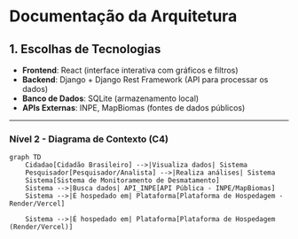 # Documentação da Arquitetura

## 1. Escolhas de Tecnologias

- **Frontend**: React (interface interativa com gráficos e filtros)
- **Backend**: Django + Django Rest Framework (API para processar os dados)
- **Banco de Dados**: SQLite (armazenamento local)
- **APIs Externas**: INPE, MapBiomas (fontes de dados públicos)

---

### Nível 2 - Diagrama de Contexto (C4)

```mermaid
graph TD
    Cidadao[Cidadão Brasileiro] -->|Visualiza dados| Sistema
    Pesquisador[Pesquisador/Analista] -->|Realiza análises| Sistema
    Sistema[Sistema de Monitoramento de Desmatamento]
    Sistema -->|Busca dados| API_INPE[API Pública - INPE/MapBiomas]
    Sistema -->|É hospedado em| Plataforma[Plataforma de Hospedagem - Render/Vercel]

    Sistema -->|É hospedado em| Plataforma[Plataforma de Hospedagem (Render/Vercel)]
